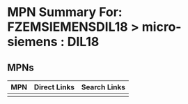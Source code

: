 



# MPN Summary For: FZEMSIEMENSDIL18 > micro-siemens : DIL18

## MPNs
  

|MPN|Direct Links|Search Links|
| :--- | :--- | :--- |
||||
